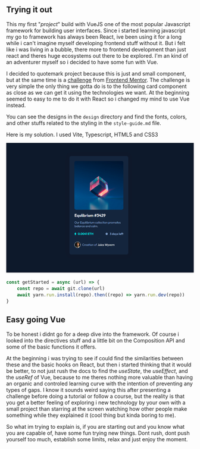 <!-- @format -->

## Trying it out

This my first "_project_" build with VueJS one of the most popular Javascript framework for building user interfaces. Since i started
learning javascript my go to framework has always been React, ive been using it for a long while i can't imagine myself developing frontend
stuff without it. But i felt like i was living in a bubble, there more to frontend development than just react and theres huge ecosystems
out there to be explored. I'm an kind of an adventurer myself so i decided to have some fun with Vue.

I decided to quotemark project because this is just and small component, but at the same time is a [challenge](https://www.frontendmentor.io/challenges/nft-preview-card-component-SbdUL_w0U) from [Frontend Mentor](https://www.frontendmentor.io/). The challenge is very simple the only thing we gotta do is to the following card component as close as we can get it using the technologies we want. At the beginning seemed to easy to me to do it with React so i changed my mind to use Vue instead.

You can see the designs in the `design` directory and find the fonts, colors, and other stuffs related to the styling in the `style-guide.md` file.

Here is my solution. I used Vite, Typescript, HTML5 and CSS3

![solution](https://raw.githubusercontent.com/NewCastile/nft-preview-card-component/main/solution/solution.png)

```js
const getStarted = async (url) => {
	const repo = await git.clone(url)
	await yarn.run.install(repo).then((repo) => yarn.run.dev(repo))
}
```

## Easy going Vue

To be honest i didnt go for a deep dive into the framework. Of course i looked into the directives stuff and a little bit on the Composition API and some of the basic functions it offers.

At the beginning i was trying to see if could find the similarities between these and the basic hooks on React, but then i started thinking that it would be better, to not just rush the docs to find the _useState_, the _useEffect_, and the _useRef_ of Vue, because to me theres nothing more valuable than having an organic and controled learning curve with the intention of preventing any types of gaps. I know it sounds weird saying this after presenting a challenge before doing a tutorial or follow a course, but the reality is that you get a better feeling of exploring i new technology by your own with a small project than starring
at the screen watching how other people make something while they explained it (cool thing but kinda boring to me).

So what im trying to explain is, if you are starting out and you know what you are capable of, have some fun trying new things. Dont rush, dont push yourself too much, establish some limits, relax and just enjoy the moment.
